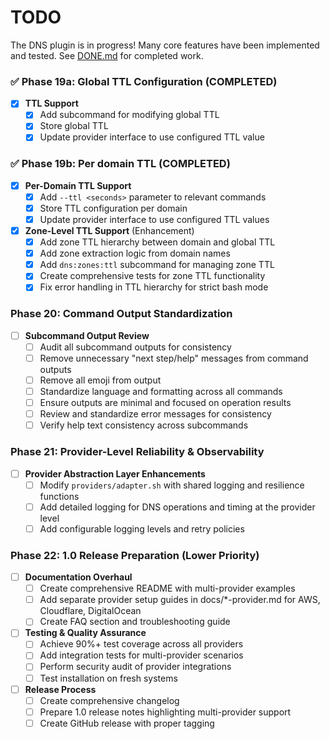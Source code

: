 # TODO

The DNS plugin is in progress! Many core features have been implemented and tested. See [DONE.md](./DONE.md) for completed work.

### ✅ Phase 19a: Global TTL Configuration (COMPLETED)

- [x] **TTL Support**
  - [x] Add subcommand for modifying global TTL
  - [x] Store global TTL
  - [x] Update provider interface to use configured TTL value

### ✅ Phase 19b: Per domain TTL (COMPLETED)

- [x] **Per-Domain TTL Support**
  - [x] Add `--ttl <seconds>` parameter to relevant commands
  - [x] Store TTL configuration per domain
  - [x] Update provider interface to use configured TTL values

- [x] **Zone-Level TTL Support** (Enhancement)
  - [x] Add zone TTL hierarchy between domain and global TTL
  - [x] Add zone extraction logic from domain names
  - [x] Add `dns:zones:ttl` subcommand for managing zone TTL
  - [x] Create comprehensive tests for zone TTL functionality
  - [x] Fix error handling in TTL hierarchy for strict bash mode

### Phase 20: Command Output Standardization

- [ ] **Subcommand Output Review**
  - [ ] Audit all subcommand outputs for consistency
  - [ ] Remove unnecessary "next step/help" messages from command outputs
  - [ ] Remove all emoji from output
  - [ ] Standardize language and formatting across all commands
  - [ ] Ensure outputs are minimal and focused on operation results
  - [ ] Review and standardize error messages for consistency
  - [ ] Verify help text consistency across subcommands

### Phase 21: Provider-Level Reliability & Observability

- [ ] **Provider Abstraction Layer Enhancements**
  - [ ] Modify `providers/adapter.sh` with shared logging and resilience functions
  - [ ] Add detailed logging for DNS operations and timing at the provider level
  - [ ] Add configurable logging levels and retry policies

### Phase 22: 1.0 Release Preparation (Lower Priority)

- [ ] **Documentation Overhaul**
  - [ ] Create comprehensive README with multi-provider examples
  - [ ] Add separate provider setup guides in docs/\*-provider.md for AWS, Cloudflare, DigitalOcean
  - [ ] Create FAQ section and troubleshooting guide

- [ ] **Testing & Quality Assurance**
  - [ ] Achieve 90%+ test coverage across all providers
  - [ ] Add integration tests for multi-provider scenarios
  - [ ] Perform security audit of provider integrations
  - [ ] Test installation on fresh systems

- [ ] **Release Process**
  - [ ] Create comprehensive changelog
  - [ ] Prepare 1.0 release notes highlighting multi-provider support
  - [ ] Create GitHub release with proper tagging

